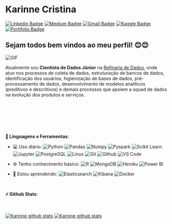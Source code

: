 # Karinne Cristina
[![Linkedin Badge](https://img.shields.io/badge/-LinkedIn-blue?style=flat-square&logo=Linkedin&logoColor=white&link=https://www.linkedin.com/in/karinnecristinapereira//)](https://www.linkedin.com/in/karinnecristinapereira/)
[![Medium Badge](https://img.shields.io/badge/-Medium-black?style=flat-square&logo=Medium&logoColor=white&link=https://medium.com/@KarinneCristina)](https://medium.com/@KarinneCristina)
[![Gmail Badge](https://img.shields.io/badge/-Gmail-red?style=flat-square&logo=Gmail&logoColor=white&link=karinnecristinapereira@gmail.com)](karinnecristinapereira@gmail.com)
[![Kaggle Badge](https://img.shields.io/badge/-kaggle-blue?style=flat-square&logo=kaggle&logoColor=white&link=https://www.kaggle.com/karinne)](https://www.kaggle.com/karinne)
[![Portifolio Badge](https://img.shields.io/badge/-Portfolio-green?style=flat-square&logo=Portfolio&logoColor=white&link=https://karinneristina.glitch.me/)](https://karinneristina.glitch.me/)

## Sejam todos bem vindos ao meu perfil! 😊😊
<img align="left" alt="GIF" src="https://media.giphy.com/media/hrSFdM4rg8VFpXyz2m/giphy.gif" />

<br> 

Atualmente sou **Cientista de Dados Júnior** na [Refinaria de Dados](https://refinariadedados.com.br/), onde atuo nos processos de coleta de dados, estruturação de bancos de dados, identificação dos usuários, higienização de bases de dados, pré-processamento de dados, desenvolvimento de modelos analíticos (preditivos e descritivos) e demais processos que apoiem a squad de dados na evolução dos produtos e serviços.

<br>
<br>
<br>
<br>
<br>

<b>🚀 Linguagens e Ferramentas</b>:

 - 💻 Uso diário:
 ![Python](https://img.shields.io/badge/-Python-black?style=flat-square&logo=Python)
 ![Pandas](https://img.shields.io/badge/-Pandas-black?style=flat-square&logo=Pandas)
 ![Numpy](https://img.shields.io/badge/-Numpy-black?style=flat-square&logo=Numpy)
 ![Pyspark](https://img.shields.io/badge/-Pyspark-black?style=flat-square&logo=Apache-Spark)
 ![Scikit Learn](https://img.shields.io/badge/-Scikit%20Learn-black?style=flat-square&logo=scikit-learn)
 ![Jupyter](https://img.shields.io/badge/-Jupyter-black?style=flat-square&logo=Jupyter)
 ![PostgreSQL](https://img.shields.io/badge/-PostgreSQL-black?style=flat-square&logo=PostgreSQL)
 ![Linux](https://img.shields.io/badge/-Linux-black?style=flat-square&logo=Linux)
 ![Git](https://img.shields.io/badge/-Git-black?style=flat-square&logo=Git)
 ![Github](https://img.shields.io/badge/-Github-black?style=flat-square&logo=Github)
 ![VS Code](https://img.shields.io/badge/-VS%20Code-black?style=flat-square&logo=visual-studio-code)
 
 - ⚙️ Tenho conhecimento básico:
 ![R](https://img.shields.io/badge/-R-black?style=flat-square&logo=R)
 ![MongoDB](https://img.shields.io/badge/-MongoDB-black?style=plastic&logo=Mongodb)
 ![Heroku](https://img.shields.io/badge/-Heroku-black?style=plastic&logo=Heroku)
 ![Power BI](https://img.shields.io/badge/-Power%20BI-black?style=plastic&logo=Power-BI)
 
 - 🌱 Estou aprendendo:
 ![Elasticsearch](https://img.shields.io/badge/Elasticsearch-black?style=flat-square&logo=Elasticsearch)
 ![Kibana](https://img.shields.io/badge/Kibana-black?style=flat-square&logo=Kibana)
 ![Docker](https://img.shields.io/badge/-Docker-black?style=flat-square&logo=Docker)
 
 <br>

<b> ⚡ Github Stats</b>:

<br>

[![Karinne github stats](https://github-readme-stats.vercel.app/api?username=karinnecristina&show_icons=true&theme=dark)](https://github.com/karinnecristina)
[![Karinne github stats](https://github-readme-stats.vercel.app/api/pin/?username=karinnecristina&repo=Data-Science&theme=dark)](https://github.com/karinnecristina/Data-Science)
